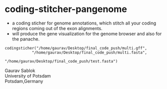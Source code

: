 # coding-stitcher-pangenome

- a coding sticher for genome annotations, which stitch all your coding regions coming out of the exon alignments.
- will produce the gene visualization for the genome browser and also for the panache.

```
codingsticher("/home/gaurav/Desktop/final_code_push/multi.gff",
            "/home/gaurav/Desktop/final_code_push/multi.fasta",
                           "/home/gaurav/Desktop/final_code_push/test.fasta")
```
Gaurav Sablok \
University of Potsdam \
Potsdam,Germany
